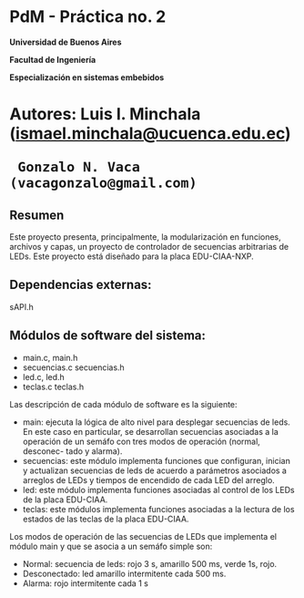 # **PdM - Práctica no. 2**

**Universidad de Buenos Aires**

**Facultad de Ingeniería**

**Especialización en sistemas embebidos**
<h1>

**Autores:** Luis I. Minchala (ismael.minchala@ucuenca.edu.ec)

	 Gonzalo N. Vaca (vacagonzalo@gmail.com)


## Resumen

Este proyecto presenta, principalmente, la modularización en funciones, 
archivos y capas, un proyecto de controlador de secuencias arbitrarias de LEDs. 
Este proyecto está diseñado para la placa EDU-CIAA-NXP.


## Dependencias externas:
sAPI.h


## Módulos de software del sistema:
 - main.c, main.h
 - secuencias.c secuencias.h
 - led.c, led.h
 - teclas.c teclas.h

Las descripción de cada módulo de software es la siguiente:
 - main: ejecuta la lógica de alto nivel para desplegar secuencias de leds. En
         este caso en particular, se desarrollan secuencias asociadas a la 
         operación de un semáfo con tres modos de operación (normal, desconec-
         tado y alarma).
 - secuencias: este módulo implementa funciones que configuran, inician y 
               actualizan secuencias de leds de acuerdo a parámetros asociados
               a arreglos de LEDs y tiempos de encendido de cada LED del 
               arreglo.
 - led: este módulo implementa funciones asociadas al control de los LEDs de
        la placa EDU-CIAA.
 - teclas: este módulos implementa funciones asociadas a la lectura de los 
           estados de las teclas de la placa EDU-CIAA.

Los modos de operación de las secuencias de LEDs que implementa el módulo main
y que se asocia a un semáfo simple son:

 - Normal: secuencia de leds: rojo 3 s, amarillo 500 ms, verde 1s, rojo. 
 - Desconectado: led amarillo intermitente cada 500 ms.
 - Alarma: rojo intermitente cada 1 s
